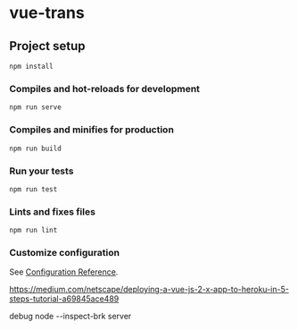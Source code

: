 # vue-trans

## Project setup
```
npm install
```

### Compiles and hot-reloads for development
```
npm run serve
```

### Compiles and minifies for production
```
npm run build
```

### Run your tests
```
npm run test
```

### Lints and fixes files
```
npm run lint
```

### Customize configuration
See [Configuration Reference](https://cli.vuejs.org/config/).

https://medium.com/netscape/deploying-a-vue-js-2-x-app-to-heroku-in-5-steps-tutorial-a69845ace489

debug node --inspect-brk server